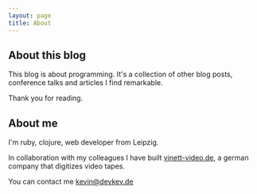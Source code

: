 ```yaml
---
layout: page
title: About
---
```


## About this blog

This blog is about programming. It's a collection of other blog posts, conference talks and articles I find remarkable.

Thank you for reading.

## About me

I'm ruby, clojure, web developer from Leipzig.

In collaboration with my colleagues I have built [vinett-video.de][vinett-video], a german company that digitizes video tapes.

You can contact me kevin@devkev.de

[vinett-video]: https://www.vinett-video.de
